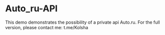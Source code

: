 # Auto_ru-API
This demo demonstrates the possibility of a private api Auto.ru. For the full version, please contact me: t.me/Kolsha
